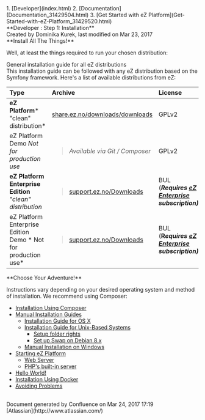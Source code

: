 <div id="page">
<div id="main" class="aui-page-panel">
<div id="main-header">
<div id="breadcrumb-section">
1.  [Developer](index.html)
2.  [Documentation](Documentation_31429504.html)
3.  [Get Started with eZ Platform](Get-Started-with-eZ-Platform_31429520.html)

</div>
**Developer : Step 1: Installation**

</div>
<div id="content" class="view">
<div class="page-metadata">
Created by Dominika Kurek, last modified on Mar 23, 2017

</div>
<div id="main-content" class="wiki-content group">
<div class="contentLayout2">
<div class="columnLayout two-right-sidebar"
data-layout="two-right-sidebar">
<div class="cell normal" data-type="normal">
<div class="innerCell">
**Install All The Things!**

Well, at least the things required to run your chosen distribution:

<div
class="confluence-information-macro confluence-information-macro-information">
General installation guide for all eZ distributions

<div class="confluence-information-macro-body">
This installation guide can be followed with any eZ distribution based on the Symfony framework. Here's a list of available distributions from eZ:

<div class="table-wrap">
<table>
<colgroup>
<col width="13%" />
<col width="26%" />
<col width="31%" />
<col width="28%" />
</colgroup>
<thead>
<tr class="header">
<th align="left">Type</th>
<th align="left">Archive</th>
<th align="left">License</th>
<th align="left">GIT <em>/ Composer</em></th>
</tr>
</thead>
<tbody>
<tr class="odd">
<td align="left"><strong>eZ Platform</strong>* &quot;clean&quot; distribution*</td>
<td align="left"><a href="http://share.ez.no/downloads/downloads">share.ez.no/downloads/downloads</a></td>
<td align="left">GPLv2</td>
<td align="left"><a href="https://github.com/ezsystems/ezplatform">ezsystems/ezplatform</a> (<a href="https://github.com/ezsystems/ezplatform/blob/master/INSTALL.md">INSTALL.md</a>)</td>
</tr>
<tr class="even">
<td align="left">eZ Platform Demo <em>Not for production use</em></td>
<td align="left"><blockquote>
<p><em>Available via Git / Composer</em></p>
</blockquote></td>
<td align="left">GPLv2</td>
<td align="left"><a href="https://github.com/ezsystems/ezplatform-demo">ezsystems/ezplatform-demo</a></td>
</tr>
<tr class="odd">
<td align="left"><strong>eZ Platform Enterprise Edition</strong> <em>&quot;clean&quot; distribution</em></td>
<td align="left"><blockquote>
<p><a href="https://support.ez.no/Downloads">support.ez.no/Downloads</a></p>
</blockquote></td>
<td align="left">BUL (<strong><em>Requires <a href="http://ez.no/Products/eZ-Enterprise">eZ Enterprise</a> subscription)</em></strong></td>
<td align="left"><a href="https://github.com/ezsystems/ezplatform-ee">ezsystems/ezplatform-ee</a> ( <a href="https://github.com/ezsystems/ezstudio/blob/master/INSTALL.md">INSTALL.md</a> )</td>
</tr>
<tr class="even">
<td align="left">eZ Platform Enterprise Edition Demo * Not for production use*</td>
<td align="left"><blockquote>
<p><a href="https://support.ez.no/Downloads">support.ez.no/Downloads</a></p>
</blockquote></td>
<td align="left">BUL (<strong>R<em>equires <a href="http://ez.no/Products/eZ-Enterprise">eZ Enterprise</a> subscription)</em></strong></td>
<td align="left"><a href="https://github.com/ezsystems/ezplatform-ee-demo">ezsystems/ezplatform-ee-demo</a></td>
</tr>
</tbody>
</table>

</div>
</div>
</div>
**Choose Your Adventure!**

Instructions vary depending on your desired operating system and method of installation. We recommend using Composer:

-   [Installation Using Composer](Installation-Using-Composer_31429546.html)
-   [Manual Installation Guides](Manual-Installation-Guides_31431727.html)
    -   [Installation Guide for OS X](Installation-Guide-for-OS-X_31431738.html)
    -   [Installation Guide for Unix-Based Systems](Installation-Guide-for-Unix-Based-Systems_31431755.html)
        -   [Setup folder rights](Setup-folder-rights_32866325.html)
        -   [Set up Swap on Debian 8.x](Set-up-Swap-on-Debian-8.x_32114141.html)
    -   [Manual Installation on Windows](Manual-Installation-on-Windows_32113648.html)
-   [Starting eZ Platform](Starting-eZ-Platform_31429550.html)
    -   [Web Server](Web-Server_31429554.html)
    -   [PHP's built-in server](31429556.html)
-   [Hello World!](31429552.html)
-   [Installation Using Docker](Installation-Using-Docker_32113397.html)
-   [Avoiding Problems](Avoiding-Problems_32113599.html)

</div>
</div>
<div class="cell aside" data-type="aside">
<div class="innerCell">
 

</div>
</div>
</div>
</div>
</div>
</div>
</div>
<div id="footer" role="contentinfo">
<div class="section footer-body">
Document generated by Confluence on Mar 24, 2017 17:19

<div id="footer-logo">
[Atlassian](http://www.atlassian.com/)

</div>
</div>
</div>
</div>

